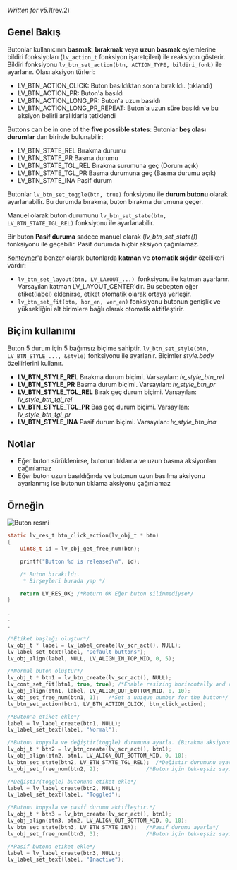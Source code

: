 _Written for v5.1_(rev.2)

## Genel Bakış

Butonlar kullanıcının **basmak**, **bırakmak** veya **uzun basmak** eylemlerine bildiri fonksiyoları (`lv_action_t` fonksiyon işaretçileri) ile reaksiyon gösterir. Bildiri fonksiyonu `lv_btn_set_action(btn, ACTION_TYPE, bildiri_fonk)` ile ayarlanır. Olası aksiyon türleri:

- LV_BTN_ACTION_CLICK: Buton basıldıktan sonra bırakıldı. (tıklandı)
- LV_BTN_ACTION_PR: Buton'a basıldı 
- LV_BTN_ACTION_LONG_PR: Buton'a uzun basıldı
- LV_BTN_ACTION_LONG_PR_REPEAT: Buton'a uzun süre basıldı ve bu aksiyon belirli aralıklarla tetiklendi

Buttons can be in one of the **five possible states**:
Butonlar **beş olası durumlar** dan birinde bulunabilir:

- LV_BTN_STATE_REL Bırakma durumu 
- LV_BTN_STATE_PR Basma durumu 
- LV_BTN_STATE_TGL_REL Bırakma surumuna geç (Dorum açık)
- LV_BTN_STATE_TGL_PR Basma durumuna geç (Basma durumu açık)
- LV_BTN_STATE_INA Pasif durum

Butonlar `lv_btn_set_toggle(btn, true)` fonksiyonu ile **durum butonu** olarak ayarlanabilir. Bu durumda bırakma, buton bırakma durumuna geçer. 

Manuel olarak buton durumunu `lv_btn_set_state(btn, LV_BTN_STATE_TGL_REL)` fonksiyonu ile ayarlanabilir.

Bir buton **Pasif duruma** sadece manuel olarak (_lv_btn_set_state()_) fonksiyonu ile geçebilir. Pasif durumda hiçbir aksiyon çağırılamaz.

[Konteyner](/Container_tr)'a benzer olarak butonlarda **katman** ve **otomatik sığdır** özellikeri vardır:

- `lv_btn_set_layout(btn, LV_LAYOUT_...) `fonksiyonu ile katman ayarlanır. Varsayılan katman LV_LAYOUT_CENTER'dır. Bu sebepten eğer etiket(label) eklenirse, etiket otomatik olarak ortaya yerleşir.
- `lv_btn_set_fit(btn, hor_en, ver_en)` fonksiyonu butonun genişlik ve yüksekliğini alt birimlere bağlı olarak otomatik aktifleştirir.

## Biçim kullanımı

Buton 5 durum için 5 bağımsız biçime sahiptir. `lv_btn_set_style(btn, LV_BTN_STYLE_..., &style)` fonksiyonu ile ayarlanır. Biçimler _style.body_ özellirlerini kullanır.

- **LV_BTN_STYLE_REL** Bırakma durum biçimi. Varsayılan: _lv_style_btn_rel_
- **LV_BTN_STYLE_PR** Basma durum biçimi. Varsayılan: _lv_style_btn_pr_
- **LV_BTN_STYLE_TGL_REL** Bırak geç durum biçimi. Varsayılan: _lv_style_btn_tgl_rel_
- **LV_BTN_STYLE_TGL_PR** Bas geç durum biçimi. Varsayılan: _lv_style_btn_tgl_pr_
- **LV_BTN_STYLE_INA** Pasif durum biçimi. Varsayılan: _lv_style_btn_ina_

## Notlar

- Eğer buton sürüklenirse, butonun tıklama ve uzun basma aksiyonları çağırılamaz
- Eğer buton uzun basıldığında ve butonun uzun basılma aksiyonu ayarlanmış ise butonun tıklama aksiyonu çağırılamaz

## Örneğin
![Buton resmi](http://doc.littlevgl.com/img/button-lv_btn.png)
```c
static lv_res_t btn_click_action(lv_obj_t * btn)
{
    uint8_t id = lv_obj_get_free_num(btn);

    printf("Button %d is released\n", id);

    /* Buton bırakıldı.
     * Birşeyleri burada yap */

    return LV_RES_OK; /*Return OK Eğer buton silinmediyse*/
}

.
.
.

/*Etiket başlığı oluştur*/
lv_obj_t * label = lv_label_create(lv_scr_act(), NULL);
lv_label_set_text(label, "Default buttons");
lv_obj_align(label, NULL, LV_ALIGN_IN_TOP_MID, 0, 5);

/*Normal buton oluştur*/
lv_obj_t * btn1 = lv_btn_create(lv_scr_act(), NULL);
lv_cont_set_fit(btn1, true, true); /*Enable resizing horizontally and vertically*/
lv_obj_align(btn1, label, LV_ALIGN_OUT_BOTTOM_MID, 0, 10);
lv_obj_set_free_num(btn1, 1);   /*Set a unique number for the button*/
lv_btn_set_action(btn1, LV_BTN_ACTION_CLICK, btn_click_action);

/*Buton'a etiket ekle*/
label = lv_label_create(btn1, NULL);
lv_label_set_text(label, "Normal");

/*Butonu kopyala ve değiştir(toggle) durumuna ayarla. (Bırakma aksiyonuda kopyalandı)*/
lv_obj_t * btn2 = lv_btn_create(lv_scr_act(), btn1);
lv_obj_align(btn2, btn1, LV_ALIGN_OUT_BOTTOM_MID, 0, 10);
lv_btn_set_state(btn2, LV_BTN_STATE_TGL_REL);  /*Değiştir durumunu ayarla*/
lv_obj_set_free_num(btn2, 2);               /*Buton için tek-eşsiz sayı ayarla*/

/*Değiştir(toggle) butonuna etiket ekle*/
label = lv_label_create(btn2, NULL);
lv_label_set_text(label, "Toggled");

/*Butonu kopyala ve pasif durumu aktifleştir.*/
lv_obj_t * btn3 = lv_btn_create(lv_scr_act(), btn1);
lv_obj_align(btn3, btn2, LV_ALIGN_OUT_BOTTOM_MID, 0, 10);
lv_btn_set_state(btn3, LV_BTN_STATE_INA);   /*Pasif durumu ayarla*/
lv_obj_set_free_num(btn3, 3);               /*Buton için tek-eşsiz sayı ayarla*/

/*Pasif butona etiket ekle*/
label = lv_label_create(btn3, NULL);
lv_label_set_text(label, "Inactive");
```
